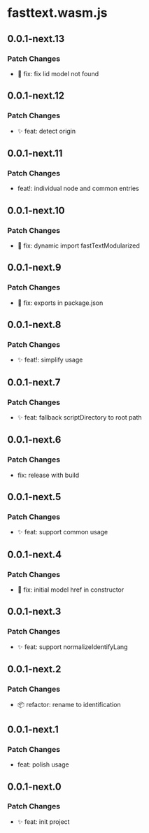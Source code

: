 # fasttext.wasm.js

## 0.0.1-next.13

### Patch Changes

- 🐛 fix: fix lid model not found

## 0.0.1-next.12

### Patch Changes

- ✨ feat: detect origin

## 0.0.1-next.11

### Patch Changes

- feat!: individual node and common entries

## 0.0.1-next.10

### Patch Changes

- 🐛 fix: dynamic import fastTextModularized

## 0.0.1-next.9

### Patch Changes

- 🐛 fix: exports in package.json

## 0.0.1-next.8

### Patch Changes

- ✨ feat!: simplify usage

## 0.0.1-next.7

### Patch Changes

- ✨ feat: fallback scriptDirectory to root path

## 0.0.1-next.6

### Patch Changes

- fix: release with build

## 0.0.1-next.5

### Patch Changes

- ✨ feat: support common usage

## 0.0.1-next.4

### Patch Changes

- 🐛 fix: initial model href in constructor

## 0.0.1-next.3

### Patch Changes

- ✨ feat: support normalizeIdentifyLang

## 0.0.1-next.2

### Patch Changes

- 📦 refactor: rename to identification

## 0.0.1-next.1

### Patch Changes

- feat: polish usage

## 0.0.1-next.0

### Patch Changes

- ✨ feat: init project
